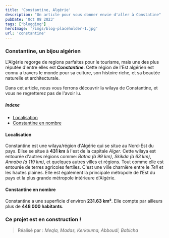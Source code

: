 ```yaml
---
title: 'Constantine, Algérie'
description: "Un article pour vous donner envie d'aller à Constatine"
pubDate: 'Oct 08 2023'
tags: ["blogging"]
heroImage: '/imgs/blog-placeholder-1.jpg'
url: 'constantine'
---
```


### Constantine, un bijou algérien

L'Algérie regorge de regions parfaites pour le tourisme, mais une des plus réputée d'entre elles
est ***Constantine***. Cette région de l'Est algérien est connu a travers le monde pour sa culture,
son histoire riche, et sa beautée naturelle et architecturale.

Dans cet article, nous vous ferrons découvrir la wilaya de Constantine, et vous ne regretterez
pas de l'avoir lu.

##### Indexe
* [Localisation](#localisation)
* [Constantine en nombre](#constantine-en-nombre)

#### Localisation

Constantine est une wilaya/région d'Algérie qui se situe au Nord-Est du pays.
Ellse se situe à **431 km** à l'est de la capitale *Alger*.
Cette wilaya est entourée d'autres régions comme: *Batna (à 99 km)*, *Skikda (à 63 km)*, *Annaba (à 119 km)*, et quelques autres villes
et régions. Tout comme elle est entourée de terres agricoles fertiles.
C'est une ville charnière entre le *Tell* et les hautes plaines.
Elle est également la principale métropole de l’Est du pays et la plus grande métropole intérieure d'Algérie.

#### Constantine en nombre

Constantine a une superficie d'environ **231.63 km²**.
Elle compte par ailleurs plus de **448 000 habitants**.

### Ce projet est en construction !

> Réalisé par : *Meqla, Madas, Kerkouma, Abboudi, Babicha*